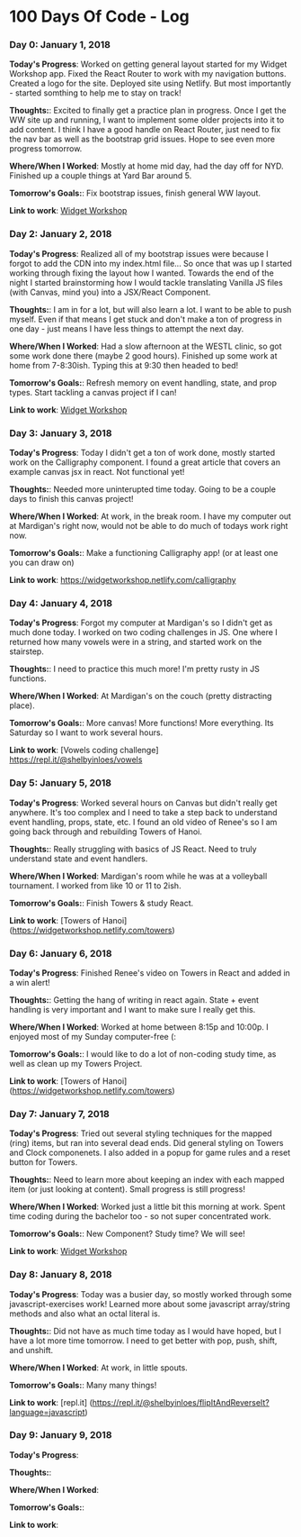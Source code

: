 # 100 Days Of Code - Log

### Day 0: January 1, 2018

**Today's Progress**: Worked on getting general layout started for my Widget Workshop app. Fixed the React Router to work with my navigation buttons. Created a logo for the site. Deployed site using Netlify. But most importantly - started somthing to help me to stay on track! 

**Thoughts:**: Excited to finally get a practice plan in progress. Once I get the WW site up and running, I want to implement some older projects into it to add content. I think I have a good handle on React Router, just need to fix the nav bar as well as the bootstrap grid issues. Hope to see even more progress tomorrow.

**Where/When I Worked**: Mostly at home mid day, had the day off for NYD. Finished up a couple things at Yard Bar around 5.

**Tomorrow's Goals:**: Fix bootstrap issues, finish general WW layout.

**Link to work**: [Widget Workshop](http://widgetworkshop.netlify.com)


### Day 2: January 2, 2018

**Today's Progress**: Realized all of my bootstrap issues were because I forgot to add the CDN into my index.html file... So once that was up I started working through fixing the layout how I wanted. Towards the end of the night I started brainstorming how I would tackle translating Vanilla JS files (with Canvas, mind you) into a JSX/React Component. 

**Thoughts:**: I am in for a lot, but will also learn a lot. I want to be able to push myself. Even if that means I get stuck and don't make a ton of progress in one day - just means I have less things to attempt the next day. 

**Where/When I Worked**: Had a slow afternoon at the WESTL clinic, so got some work done there (maybe 2 good hours). Finished up some work at home from 7-8:30ish. Typing this at 9:30 then headed to bed!

**Tomorrow's Goals:**: Refresh memory on event handling, state, and prop types. Start tackling a canvas project if I can!

**Link to work**: [Widget Workshop](http://widgetworkshop.netlify.com)


### Day 3: January 3, 2018

**Today's Progress**:  Today I didn't get a ton of work done, mostly started work on the Calligraphy component. I found a great article that covers an example canvas jsx in react. Not functional yet!

**Thoughts:**:  Needed more uninterupted time today. Going to be a couple days to finish this canvas project!

**Where/When I Worked**: At work, in the break room. I have my computer out at Mardigan's right now, would not be able to do much of todays work right now. 

**Tomorrow's Goals:**: Make a functioning Calligraphy app! (or at least one you can draw on)

**Link to work**: https://widgetworkshop.netlify.com/calligraphy


### Day 4: January 4, 2018

**Today's Progress**:  Forgot my computer at Mardigan's so I didn't get as much done today. I worked on two coding challenges in JS. One where I returned how many vowels were in a string, and started work on the stairstep. 

**Thoughts:**:  I need to practice this much more! I'm pretty rusty in JS functions. 

**Where/When I Worked**: At Mardigan's on the couch (pretty distracting place).

**Tomorrow's Goals:**: More canvas! More functions! More everything. Its Saturday so I want to work several hours. 

**Link to work**: [Vowels coding challenge] https://repl.it/@shelbyinloes/vowels


### Day 5: January 5, 2018

**Today's Progress**:  Worked several hours on Canvas but didn't really get anywhere. It's too complex and I need to take a step back to understand event handling, props, state, etc. I found an old video of Renee's so I am going back through and rebuilding Towers of Hanoi. 

**Thoughts:**:  Really struggling with basics of JS React. Need to truly understand state and event handlers. 

**Where/When I Worked**: Mardigan's room while he was at a volleyball tournament. I worked from like 10 or 11 to 2ish. 

**Tomorrow's Goals:**: Finish Towers & study React.

**Link to work**: [Towers of Hanoi] (https://widgetworkshop.netlify.com/towers)


### Day 6: January 6, 2018

**Today's Progress**:  Finished Renee's video on Towers in React and added in a win alert! 

**Thoughts:**:  Getting the hang of writing in react again. State + event handling is very important and I want to make sure I really get this. 

**Where/When I Worked**: Worked at home between 8:15p and 10:00p. I enjoyed most of my Sunday computer-free (:

**Tomorrow's Goals:**: I would like to do a lot of non-coding study time, as well as clean up my Towers Project. 

**Link to work**: [Towers of Hanoi] (https://widgetworkshop.netlify.com/towers)


### Day 7: January 7, 2018

**Today's Progress**:  Tried out several styling techniques for the mapped (ring) items, but ran into several dead ends. Did general styling on Towers and Clock componenets. I also added in a popup for game rules and a reset button for Towers.

**Thoughts:**:  Need to learn more about keeping an index with each mapped item (or just looking at content). Small progress is still progress!

**Where/When I Worked**: Worked just a little bit this morning at work. Spent time coding during the bachelor too - so not super concentrated work. 

**Tomorrow's Goals:**: New Component? Study time? We will see!

**Link to work**: [Widget Workshop](http://widgetworkshop.netlify.com)


### Day 8: January 8, 2018

**Today's Progress**:  Today was a busier day, so mostly worked through some javascript-exercises work! Learned more about some javascript array/string methods and also what an octal literal is. 

**Thoughts:**:  Did not have as much time today as I would have hoped, but I have a lot more time tomorrow. I need to get better with pop, push, shift, and unshift. 

**Where/When I Worked**: At work, in little spouts. 

**Tomorrow's Goals:**: Many many things!

**Link to work**: [repl.it]
(https://repl.it/@shelbyinloes/flipItAndReverseIt?language=javascript)

### Day 9: January 9, 2018

**Today's Progress**:  

**Thoughts:**:  

**Where/When I Worked**: 

**Tomorrow's Goals:**: 

**Link to work**: